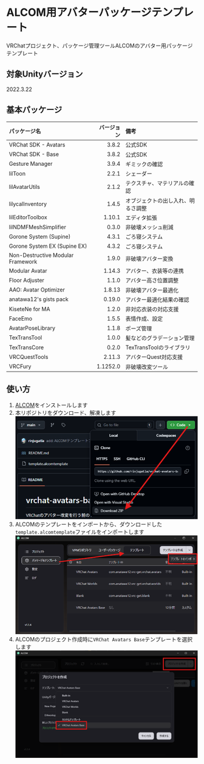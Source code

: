 # ALCOM用アバターパッケージテンプレート

VRChatプロジェクト、パッケージ管理ツールALCOMのアバター用パッケージテンプレート

## 対象Unityバージョン

2022.3.22

## 基本パッケージ

| パッケージ名                      | バージョン | 備考                               |
| :-------------------------------- | ---------: | :--------------------------------- |
| VRChat SDK - Avatars              |      3.8.2 | 公式SDK                            |
| VRChat SDK - Base                 |      3.8.2 | 公式SDK                            |
| Gesture Manager                   |      3.9.4 | ギミックの確認                     |
| lilToon                           |      2.2.1 | シェーダー                         |
| lilAvatarUtils                    |      2.1.2 | テクスチャ、マテリアルの確認       |
| lilycalInventory                  |      1.4.5 | オブジェクトの出し入れ、明るさ調整 |
| lilEditorToolbox                  |     1.10.1 | エディタ拡張                       |
| lilNDMFMeshSimplifier             |      0.3.0 | 非破壊メッシュ削減                 |
| Gorone System (Supine)            |      4.3.1 | ごろ寝システム                     |
| Gorone System EX (Supine EX)      |      4.3.2 | ごろ寝システム                     |
| Non-Destructive Modular Framework |      1.9.0 | 非破壊アバター変換                 |
| Modular Avatar                    |     1.14.3 | アバター、衣装等の連携             |
| Floor Adjuster                    |      1.1.0 | アバター高さ位置調整               |
| AAO: Avatar Optimizer             |     1.8.13 | 非破壊アバター最適化               |
| anatawa12's gists pack            |     0.19.0 | アバター最適化結果の確認           |
| KiseteNe for MA                   |      1.2.0 | 非対応衣装の対応支援               |
| FaceEmo                           |      1.5.5 | 表情作成、設定                     |
| AvatarPoseLibrary                 |      1.1.8 | ポーズ管理                         |
| TexTransTool                      |      1.0.0 | 髪などのグラデーション管理         |
| TexTransCore                      |      0.2.0 | TexTransToolのライブラリ           |
| VRCQuestTools                     |     2.11.3 | アバターQuest対応支援              |
| VRCFury                           |   1.1252.0 | 非破壊改変ツール                   |

## 使い方

1. [ALCOM](https://vrc-get.anatawa12.com/ja/alcom/)をインストールします
2. 本リポジトリをダウンロード、解凍します
![alt text](images/repository-download.png)
3. ALCOMのテンプレートをインポートから、ダウンロードした`template.alcomtemplate`ファイルをインポートします
![alt text](images/alcom-template-tab.png)
4. ALCOMのプロジェクト作成時に`VRChat Avatars Base`テンプレートを選択します
![alt text](images/template-select.png)
